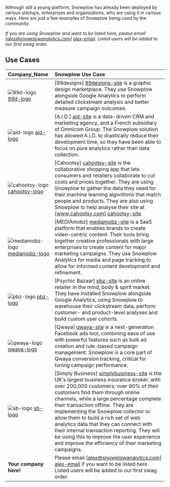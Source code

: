 Although still a young platform, Snowplow has already been deployed by various startups, enterprises and organisations, who are using it in various ways. Here are just a few examples of Snowplow being used by the community:

_If you are using Snowplow and want to be listed here, please email [alex@snowplowanalytics.com] [alex-email]. Listed users will be added to our first swag order._

## Use Cases

| **Company_Name**           | **Snowplow Use Case**                                                                               |
|:---------------------------|:-------------------------------------------------------------------------------------------|
| ![99d-logo] [99d-logo]     | [99designs] [99designs-site] is a graphic design marketplace. They use Snowplow alongside Google Analytics to perform detailed clickstream analysis and better measure campaign outcomes. |
| ![aid-logo] [aid-logo]     | [A.I.D.] [aid-site] is a data-driven CRM and marketing agency, and a French subsidiary of Omnicom Group. The Snowplow solution has allowed A.I.D. to drastically reduce their development time, so they have been able to focus on pure analytics rather than data collection.
| ![cahootsy-logo] [cahootsy-logo] | [Cahootsy] [cahootsy-site] is the collaborative shopping app that lets consumers and retailers collaborate to cut costs and prices together. They are using Snowplow to gather the data they need for their machine learning algorithms that match people and products. They are also using Snowplow to help analyse their site at [www.cahootsy.com] [cahootsy-site]. |
| ![mediamobz-logo] [mediamobz-logo] | [MEDIAmobz] [mediamobz-site] is a SaaS platform that enables brands to create video-centric content. Their tools bring together creative professionals with large enterprises to create content for major marketing campaigns. They use Snowplow Analytics for media and page tracking to allow for informed content development and refinement. |
| ![pbz-logo] [pbz-logo]     | [Psychic Bazaar] [pbz-site] is an online retailer in the mind, body & spirit market. They have installed Snowplow alongside Google Analytics, using Snowplow to warehouse their clickstream data, perform customer- and product-level analyses and build custom user cohorts. |
| ![qwaya-logo] [qwaya-logo] | [Qwaya] [qwaya-site] is a next-generation Facebook ads tool, combining ease of use with powerful features such as bulk ad creation and rule-based campaign management. Snowplow is a core part of Qwaya conversion tracking, critical for tuning campaign performance. |
| ![sb-logo] [sb-logo]       | [Simply Business] [simplybusiness-site] is the UK's largest business insurance broker, with over 200,000 customers; over 90% of their customers find them through online channels, while a large percentage complete their transaction offline. They are implementing the Snowplow collector to allow them to build a rich set of web analytics data that they can connect with their internal transaction reporting. They will be using this to improve the user experience and improve the efficiency of their marketing campaigns. |
| **Your company here!**     | Please email [alex@snowplowanalytics.com] [alex-email] if you want to be listed here. Listed users will be added to our first swag order.      |

[alex-email]: mailto:alex@snowplowanalytics.com
[99d-logo]: /snowplow/snowplow/wiki/project-and-community/images/99designs_logo.png
[99designs-site]: http://99designs.com/
[aid-logo]: /snowplow/snowplow/wiki/project-and-community/images/aid_logo.png
[aid-site]: http://www.aid.fr
[qwaya-logo]: /snowplow/snowplow/wiki/project-and-community/images/qwaya_logo.png
[qwaya-site]: http://www.qwaya.com/
[sb-logo]: /snowplow/snowplow/wiki/project-and-community/images/simplybusiness_logo.gif
[simplybusiness-site]: http://www.simplybusiness.co.uk/
[cahootsy-logo]: /snowplow/snowplow/wiki/project-and-community/images/cahootsy_logo.png
[cahootsy-site]: http://www.cahootsy.com
[mediamobz-logo]: /snowplow/snowplow/wiki/project-and-community/images/mediamobz_logo.jpg
[mediamobz-site]: http://mediamobz.com/
[pbz-logo]: /snowplow/snowplow/wiki/project-and-community/images/pbz_logo.png
[pbz-site]: http://www.psychicbazaar.com